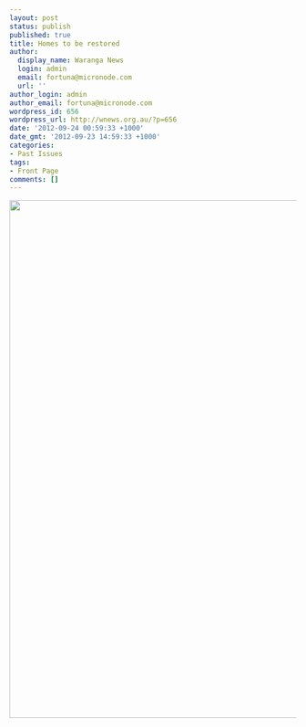 ```yaml
---
layout: post
status: publish
published: true
title: Homes to be restored
author:
  display_name: Waranga News
  login: admin
  email: fortuna@micronode.com
  url: ''
author_login: admin
author_email: fortuna@micronode.com
wordpress_id: 656
wordpress_url: http://wnews.org.au/?p=656
date: '2012-09-24 00:59:33 +1000'
date_gmt: '2012-09-23 14:59:33 +1000'
categories:
- Past Issues
tags:
- Front Page
comments: []
---
```

<p><a href="http://wnews.org.au/wp-content/uploads/2012/09/frontpage-20120920.pdf"><img class="alignnone size-full wp-image-654" title="Front Page - September 20, 2012" alt="" src="http://wnews.org.au/wp-content/uploads/2012/09/frontpage-20120920.png" width="624" height="907" /></a></p>
